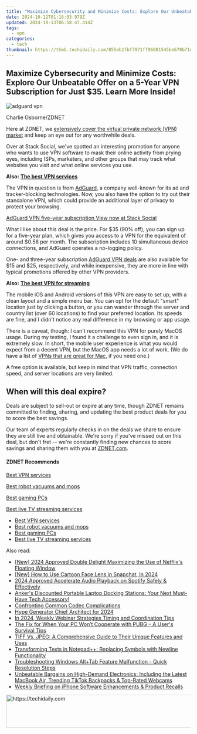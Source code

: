 ```yaml
---
title: "Maximize Cybersecurity and Minimize Costs: Explore Our Unbeatable Offer on a 5-Year VPN Subscription for Just $35. Learn More Inside!"
date: 2024-10-12T01:16:03.979Z
updated: 2024-10-13T06:58:47.414Z
tags:
  - vpn
categories:
  - tech
thumbnail: https://thmb.techidaily.com/855eb1fbf7971ff96081545be670b71dd8396e6ecbde85afd3575d8478b3848e.jpg
---
```


## Maximize Cybersecurity and Minimize Costs: Explore Our Unbeatable Offer on a 5-Year VPN Subscription for Just $35. Learn More Inside!

![adguard vpn](https://www.zdnet.com/a/img/resize/e8fa3ba090bc63f4f544e735b7a5fb8d7568e971/2024/05/09/4cac04a6-fe12-40c1-bf52-2700b38f1635/p.jpg?auto=webp&width=1280)

Charlie Osborne/ZDNET

Here at ZDNET, we [extensively cover the virtual private network (VPN) market](https://www.zdnet.com/article/best-vpn/) and keep an eye out for any worthwhile deals. 

Over at Stack Social, we've spotted an interesting promotion for anyone who wants to use VPN software to mask their online activity from prying eyes, including ISPs, marketers, and other groups that may track what websites you visit and what online services you use. 

**Also:** [**The best VPN services**](https://www.zdnet.com/article/best-vpn/)

The VPN in question is from [AdGuard](https://www.stacksocial.com/sales/adguard-vpn-5-yr-subscription?aid=a-ceempx7z&utm%5Fsource=zdnet.com&utm%5Fmedium=referral&utm%5Fcampaign=adguard-vpn-5-yr-subscription%5F050124&utm%5Fterm=scsf-596444&utm%5Fcontent=a0xRn00000179xFIAQ&scsonar=1), a company well-known for its ad and tracker-blocking technologies. Now, you also have the option to try out their standalone VPN, which could provide an additional layer of privacy to protect your browsing. 

[AdGuard VPN five-year subscription View now at Stack Social](https://www.stacksocial.com/sales/adguard-vpn-5-yr-subscription?aid=a-ceempx7z&utm%5Fsource=zdnet.com&utm%5Fmedium=referral&utm%5Fcampaign=adguard-vpn-5-yr-subscription%5F050124&utm%5Fterm=scsf-596444&utm%5Fcontent=a0xRn00000179xFIAQ&scsonar=1)

What I like about this deal is the price. For $35 (90% off), you can sign up for a five-year plan, which gives you access to a VPN for the equivalent of around $0.58 per month. The subscription includes 10 simultaneous device connections, and AdGuard operates a no-logging policy. 

One- and three-year subscription [AdGuard VPN deals](https://www.stacksocial.com/sales/adguard-vpn-5-yr-subscription?aid=a-ceempx7z&utm%5Fsource=zdnet.com&utm%5Fmedium=referral&utm%5Fcampaign=adguard-vpn-5-yr-subscription%5F050124&utm%5Fterm=scsf-596444&utm%5Fcontent=a0xRn00000179xFIAQ&scsonar=1) are also available for $15 and $25, respectively, and while inexpensive, they are more in line with typical promotions offered by other VPN providers. 

**Also:** [**The best VPN for streaming**](https://www.zdnet.com/article/best-streaming-vpn/)

The mobile iOS and Android versions of this VPN are easy to set up, with a clean layout and a simple menu bar. You can opt for the default "smart" location just by clicking a button, or you can wander through the server and country list (over 60 locations) to find your preferred location. Its speeds are fine, and I didn't notice any real difference in my browsing or app usage. 

There is a caveat, though: I can't recommend this VPN for purely MacOS usage. During my testing, I found it a challenge to even sign in, and it is extremely slow. In short, the mobile user experience is what you would expect from a decent VPN, but the MacOS app needs a lot of work. (We do have a list of [VPNs that are great for Mac](https://www.zdnet.com/article/best-mac-vpn/), if you need one.) 

A free option is available, but keep in mind that VPN traffic, connection speed, and server locations are very limited. 

## When will this deal expire?

Deals are subject to sell-out or expire at any time, though ZDNET remains committed to finding, sharing, and updating the best product deals for you to score the best savings. 

Our team of experts regularly checks in on the deals we share to ensure they are still live and obtainable. We're sorry if you've missed out on this deal, but don't fret -- we're constantly finding new chances to score savings and sharing them with you at [ZDNET.com](https://www.zdnet.com/). 

#### **ZDNET** Recommends

[Best VPN services](https://www.zdnet.com/article/best-vpn/ "Best VPN services")

[Best robot vacuums and mops](https://www.zdnet.com/article/best-robot-vacuum-mop/ "Best robot vacuums and mops")

[Best gaming PCs](https://www.zdnet.com/article/best-gaming-pc/ "Best gaming PCs")

[Best live TV streaming services](https://www.zdnet.com/article/best-live-tv-streaming-service/ "Best live TV streaming services")

* [Best VPN services](https://www.zdnet.com/article/best-vpn/ "Best VPN services")
* [Best robot vacuums and mops](https://www.zdnet.com/article/best-robot-vacuum-mop/ "Best robot vacuums and mops")
* [Best gaming PCs](https://www.zdnet.com/article/best-gaming-pc/ "Best gaming PCs")
* [Best live TV streaming services](https://www.zdnet.com/article/best-live-tv-streaming-service/ "Best live TV streaming services")

<ins class="adsbygoogle"
     style="display:block"
     data-ad-format="autorelaxed"
     data-ad-client="ca-pub-7571918770474297"
     data-ad-slot="1223367746"></ins>

<ins class="adsbygoogle"
     style="display:block"
     data-ad-client="ca-pub-7571918770474297"
     data-ad-slot="8358498916"
     data-ad-format="auto"
     data-full-width-responsive="true"></ins>

<span class="atpl-alsoreadstyle">Also read:</span>
<div><ul>
<li><a href="https://fox-helps.techidaily.com/new-2024-approved-double-delight-maximizing-the-use-of-netflixs-floating-window/"><u>[New] 2024 Approved Double Delight Maximizing the Use of Netflix's Floating Window</u></a></li>
<li><a href="https://snapchat-videos.techidaily.com/new-how-to-use-cartoon-face-lens-in-snapchat-in-2024/"><u>[New] How to Use Cartoon Face Lens in Snapchat, In 2024</u></a></li>
<li><a href="https://fox-access.techidaily.com/2024-approved-accelerate-audio-playback-on-spotify-safely-and-effectively/"><u>2024 Approved Accelerate Audio Playback on Spotify Safely & Effectively</u></a></li>
<li><a href="https://techno-recovery.techidaily.com/ankers-discounted-portable-laptop-docking-stations-your-next-must-have-tech-accessory/"><u>Anker's Discounted Portable Laptop Docking Stations: Your Next Must-Have Tech Accessory!</u></a></li>
<li><a href="https://data-wizards.techidaily.com/confronting-common-codec-complications/"><u>Confronting Common Codec Complications</u></a></li>
<li><a href="https://some-knowledge.techidaily.com/hype-generator-chief-architect-for-2024/"><u>Hype Generator Chief Architect for 2024</u></a></li>
<li><a href="https://screen-video-capture.techidaily.com/in-2024-weekly-webinar-strategies-timing-and-coordination-tips/"><u>In 2024, Weekly Webinar Strategies Timing and Coordination Tips</u></a></li>
<li><a href="https://win-answers.techidaily.com/the-fix-for-when-your-pc-wont-cooperate-with-pubg-a-users-survival-tips/"><u>The Fix for When Your PC Won’t Cooperate with PUBG – A User's Survival Tips</u></a></li>
<li><a href="https://eaxpv-info.techidaily.com/tiff-vs-jpeg-a-comprehensive-guide-to-their-unique-features-and-uses/"><u>TIFF Vs. JPEG: A Comprehensive Guide to Their Unique Features and Uses</u></a></li>
<li><a href="https://techno-recovery.techidaily.com/transforming-texts-in-notepadplusplus-replacing-symbols-with-newline-functionality/"><u>Transforming Texts in Notepad++: Replacing Symbols with Newline Functionality</u></a></li>
<li><a href="https://techno-recovery.techidaily.com/troubleshooting-windows-altplustab-feature-malfunction-quick-resolution-steps/"><u>Troubleshooting Windows Alt+Tab Feature Malfunction - Quick Resolution Steps</u></a></li>
<li><a href="https://techno-recovery.techidaily.com/unbeatable-bargains-on-high-demand-electronics-including-the-latest-macbook-air-trending-tiktok-backpacks-and-top-rated-webcams/"><u>Unbeatable Bargains on High-Demand Electronics: Including the Latest MacBook Air, Trending TikTok Backpacks & Top-Rated Webcams</u></a></li>
<li><a href="https://techno-recovery.techidaily.com/weekly-briefing-on-iphone-software-enhancements-and-product-recalls/"><u>Weekly Briefing on iPhone Software Enhancements & Product Recalls</u></a></li>
</ul></div>

<!-- affiliate ads begin -->
<a href="https://ephamedtechinc.pxf.io/c/5597632/2130528/26400" target="_top" id="2130528">
  <img src="//a.impactradius-go.com/display-ad/26400-2130528" border="0" alt="https://techidaily.com" width="728" height="90"/>
</a>
<img height="0" width="0" src="https://ephamedtechinc.pxf.io/i/5597632/2130528/26400" style="position:absolute;visibility:hidden;" border="0" />
<!-- affiliate ads end -->

